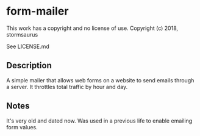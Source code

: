 # form-mailer

This work has a copyright and no license of use.  Copyright (c) 2018, stormsaurus

See LICENSE.md

## Description

A simple mailer that allows web forms on a website to send emails through a server.  It throttles total traffic by hour and day.

## Notes

It's very old and dated now.  Was used in a previous life to enable emailing form values.
